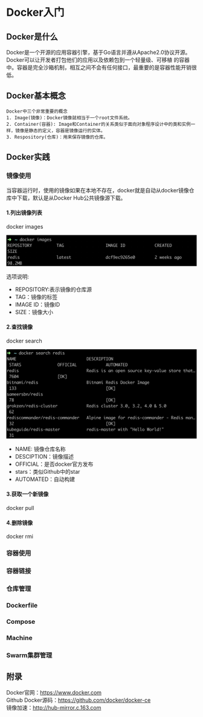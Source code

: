 # Docker入门
## Docker是什么
Docker是一个开源的应用容器引擎，基于Go语言并遵从Apache2.0协议开源。Docker可以让开发者打包他们的应用以及依赖包到一个轻量级、可移植
的容器中。容器是完全沙箱机制，相互之间不会有任何接口，最重要的是容器性能开销很低。

## Docker基本概念
	Docker中三个非常重要的概念
	1. Image(镜像)：Docker镜像就相当于一个root文件系统。
	2. Container(容器): Image和Container的关系类似于面向对象程序设计中的类和实例一样，镜像是静态的定义，容器是镜像运行的实体。
	3. Respository(仓库)：用来保存镜像的仓库。

## Docker实践
### 镜像使用
当容器运行时，使用的镜像如果在本地不存在，docker就是自动从docker镜像仓库中下载，默认是从Docker Hub公共镜像源下载。

#### 1.列出镜像列表
docker images
<div>
    <img src="../../img/images1.png" >
</div> 

选项说明:  
+ REPOSITORY:表示镜像的仓库源  
+ TAG：镜像的标签  
+ IMAGE ID：镜像ID  
+ SIZE：镜像大小

#### 2.查找镜像
docker search
<div>
	<img src="../../img/images2.png" >
</div>  

+ NAME: 镜像仓库名称
+ DESCIPTION：镜像描述
+ OFFICIAL：是否docker官方发布
+ stars：类似Github中的star
+ AUTOMATED：自动构建

#### 3.获取一个新镜像
docker pull

#### 4.删除镜像
docker rmi 






### 容器使用
### 容器链接
### 仓库管理
### Dockerfile
### Compose
### Machine
### Swarm集群管理
## 附录
Docker官网：<https://www.docker.com>  
Github Docker源码：<https://github.com/docker/docker-ce>  
镜像加速：<http://hub-mirror.c.163.com>


